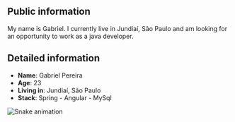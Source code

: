 ## Public information

My name is Gabriel. I currently live in Jundiaí, São Paulo and am looking for an opportunity to work as a java developer.


## Detailed information

* **Name**: Gabriel Pereira  
* **Age**: 23
* **Living in**: Jundiaí, São Paulo
* **Stack**: Spring - Angular - MySql 

![Snake animation](https://github.com/Hekco/Hekco/blob/output/github-contribution-grid-snake.svg)
